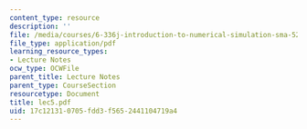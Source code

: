 ```yaml
---
content_type: resource
description: ''
file: /media/courses/6-336j-introduction-to-numerical-simulation-sma-5211-fall-2003/17c121310705fdd3f5652441104719a4_lec5.pdf
file_type: application/pdf
learning_resource_types:
- Lecture Notes
ocw_type: OCWFile
parent_title: Lecture Notes
parent_type: CourseSection
resourcetype: Document
title: lec5.pdf
uid: 17c12131-0705-fdd3-f565-2441104719a4
---
```

